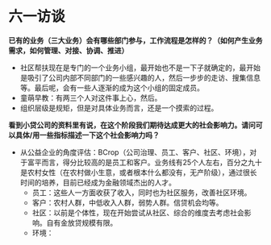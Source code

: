 # 六一访谈

**已有的业务（三大业务）会有哪些部门参与，工作流程是怎样的？（如何产生业务需求，如何管理、对接、协调、推进）**

- 社区帮扶现在是专门的一个业务小组，最开始也不是一下子就确定的，最开始是吸引了公司内部不同部门的一些感兴趣的人，然后一步步的走访、搜集信息等。最后呢，会有一些人逐渐的成为这个小组的固定成员。
- 童萌早教：有两三个人对这件事上心，然后。
- 组织层级是规矩，但是对具体业务而言，还是一个摸索的过程。







**看到小贷公司的资料里有说，在这个阶段我们期待达成更大的社会影响力。请问可以具体/用一些指标描述一下这个社会影响力吗？**

- 从公益企业的角度评估：BCrop（公司治理、员工、客户、社区、环境），对于富平而言，得分比较高的是员工和客户。业务线有25个人左右，百分之九十是农村女性（在农村做小生意，或者根本什么都没有，无产阶级），通过很长时间的培养，目前已经成为金融领域杰出的人才。
  - 员工：这些人一方面收获了收入，同时也为社区服务，改善社区环境。
  - 客户：农村人群，中低收入人群，弱势人群。信贷机会均等。
  - 社区：以前是个体性，现在开始尝试从社区、综合的维度去考虑社会影响。自有金放贷规模有限。
  - 环境：
